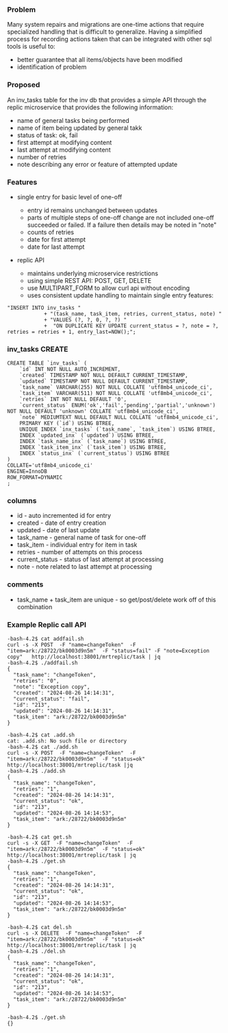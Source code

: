 ### Problem
Many system repairs and migrations are one-time actions that require specialized handling that is difficult to generalize.  Having a simplified process for recording actions taken that can be integrated with other sql tools is useful
to:
- better guarantee that all items/objects have been modified
- identification of problem 

### Proposed
An inv_tasks table for the inv db that provides a simple API through the replic microservice that provides the following information:
- name of general tasks being performed
- name of item being updated by general takk
- status of task: ok, fail
- first attempt at modifying content
- last attempt at modifying content
- number of retries
- note describing any error or feature of attempted update

### Features
- single entry for basic level of one-off
   - entry id remains unchanged between updates
   - parts of multiple steps of one-off change are not included one-off succeeded or failed. If a failure then details may be noted in "note"
   - counts of retries
   - date for first attempt
   - date for last attempt
   
- replic API 
  - maintains underlying microservice restrictions
  - using simple REST API: POST, GET, DELETE
  - use MULTIPART_FORM to allow curl api without encoding
  - uses consistent update handling to maintain single entry features:
~~~
"INSERT INTO inv_tasks "
            + "(task_name, task_item, retries, current_status, note) "
            + "VALUES (?, ?, 0, ?, ?) "
            +  "ON DUPLICATE KEY UPDATE current_status = ?, note = ?, retries = retries + 1, entry_last=NOW();";
~~~


### inv_tasks CREATE
~~~
CREATE TABLE `inv_tasks` (
	`id` INT NOT NULL AUTO_INCREMENT,
	`created` TIMESTAMP NOT NULL DEFAULT CURRENT_TIMESTAMP,
	`updated` TIMESTAMP NOT NULL DEFAULT CURRENT_TIMESTAMP,
	`task_name` VARCHAR(255) NOT NULL COLLATE 'utf8mb4_unicode_ci',
	`task_item` VARCHAR(511) NOT NULL COLLATE 'utf8mb4_unicode_ci',
	`retries` INT NOT NULL DEFAULT '0',
	`current_status` ENUM('ok','fail','pending','partial','unknown') NOT NULL DEFAULT 'unknown' COLLATE 'utf8mb4_unicode_ci',
	`note` MEDIUMTEXT NULL DEFAULT NULL COLLATE 'utf8mb4_unicode_ci',
	PRIMARY KEY (`id`) USING BTREE,
	UNIQUE INDEX `inx_tasks` (`task_name`, `task_item`) USING BTREE,
	INDEX `updated_inx` (`updated`) USING BTREE,
	INDEX `task_name_inx` (`task_name`) USING BTREE,
	INDEX `task_item_inx` (`task_item`) USING BTREE,
	INDEX `status_inx` (`current_status`) USING BTREE
)
COLLATE='utf8mb4_unicode_ci'
ENGINE=InnoDB
ROW_FORMAT=DYNAMIC
;
~~~

### columns
- id - auto incremented id for entry
- created - date of entry creation
- updated - date of last update
- task_name - general name of task for one-off
- task_item - individual entry for item in task
- retries - number of attempts on this process
- current_status - status of last attempt at processing
- note - note related to last attempt at processing

### comments
- task_name + task_item are unique - so get/post/delete work off of this combination

### Example  Replic call API
~~~
-bash-4.2$ cat addfail.sh
curl -s -X POST  -F "name=changeToken"  -F "item=ark:/28722/bk0003d9n5m"  -F "status=fail" -F "note=Exception copy"   http://localhost:38001/mrtreplic/task | jq
-bash-4.2$ ./addfail.sh
{
  "task_name": "changeToken",
  "retries": "0",
  "note": "Exception copy",
  "created": "2024-08-26 14:14:31",
  "current_status": "fail",
  "id": "213",
  "updated": "2024-08-26 14:14:31",
  "task_item": "ark:/28722/bk0003d9n5m"
}

-bash-4.2$ cat .add.sh
cat: .add.sh: No such file or directory
-bash-4.2$ cat ./add.sh
curl -s -X POST  -F "name=changeToken"  -F "item=ark:/28722/bk0003d9n5m"  -F "status=ok"   http://localhost:38001/mrtreplic/task |jq
-bash-4.2$ ./add.sh
{
  "task_name": "changeToken",
  "retries": "1",
  "created": "2024-08-26 14:14:31",
  "current_status": "ok",
  "id": "213",
  "updated": "2024-08-26 14:14:53",
  "task_item": "ark:/28722/bk0003d9n5m"
}

-bash-4.2$ cat get.sh
curl -s -X GET  -F "name=changeToken"  -F "item=ark:/28722/bk0003d9n5m"  -F "status=ok"   http://localhost:38001/mrtreplic/task | jq
-bash-4.2$ ./get.sh
{
  "task_name": "changeToken",
  "retries": "1",
  "created": "2024-08-26 14:14:31",
  "current_status": "ok",
  "id": "213",
  "updated": "2024-08-26 14:14:53",
  "task_item": "ark:/28722/bk0003d9n5m"
}

-bash-4.2$ cat del.sh
curl -s -X DELETE  -F "name=changeToken"  -F "item=ark:/28722/bk0003d9n5m"  -F "status=ok"   http://localhost:38001/mrtreplic/task | jq
-bash-4.2$ ./del.sh
{
  "task_name": "changeToken",
  "retries": "1",
  "created": "2024-08-26 14:14:31",
  "current_status": "ok",
  "id": "213",
  "updated": "2024-08-26 14:14:53",
  "task_item": "ark:/28722/bk0003d9n5m"
}

-bash-4.2$ ./get.sh
{}
~~~
